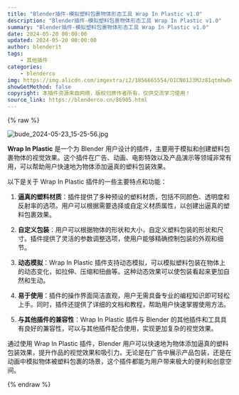 ```yaml
---
title: "Blender插件-模拟塑料包裹物体形态工具 Wrap In Plastic v1.0"
description: "Blender插件-模拟塑料包裹物体形态工具 Wrap In Plastic v1.0"
summary: "Blender插件-模拟塑料包裹物体形态工具 Wrap In Plastic v1.0"
date: 2024-05-20 00:00:00
updated: 2024-05-20 00:00:00
author: blenderit
tags: 
    - 其他插件
categories:
    - blenderco
img: https://img.alicdn.com/imgextra/i2/1856665554/O1CN01J3MJz81qtmhwDe5qt_!!1856665554.jpg
showGetMethod: false
copyright: 本插件资源来自网络，版权归原作者所有，仅供交流学习使用！
source_link: https://blenderco.cn/86905.html
---
```


{% raw %}
<p><img src="https://img.alicdn.com/imgextra/i2/1856665554/O1CN01J3MJz81qtmhwDe5qt_!!1856665554.jpg" alt="bude_2024-05-23_15-25-56.jpg"></p><p class=""><strong>Wrap In Plastic</strong> 是一个为 Blender 用户设计的插件，主要用于模拟和创建塑料包裹物体的视觉效果。这个插件在广告、动画、电影特效以及产品演示等领域非常有用，可以帮助用户快速地为物体添加逼真的塑料包装效果。</p><p class="">以下是关于 Wrap In Plastic 插件的一些主要特点和功能：</p><ol>
<li>
<p class=""><strong>逼真的塑料材质</strong>：插件提供了多种预设的塑料材质，包括不同颜色、透明度和反射率的选项。用户可以根据需要选择或自定义材质属性，以创建出逼真的塑料包裹效果。</p>
</li>
<li>
<p class=""><strong>自定义包装</strong>：用户可以根据物体的形状和大小，自定义塑料包装的形状和尺寸。插件提供了灵活的参数调整选项，使用户能够精确控制包装的外观和细节。</p>
</li>
<li>
<p class=""><strong>动态模拟</strong>：Wrap In Plastic 插件支持动态模拟，可以模拟塑料包装在物体上的动态变化，如拉伸、压缩和扭曲等。这种动态效果可以使包装看起来更加自然和生动。</p>
</li>
<li>
<p class=""><strong>易于使用</strong>：插件的操作界面简洁直观，用户无需具备专业的编程知识即可轻松上手。同时，插件还提供了详细的文档和教程，帮助用户快速掌握使用方法。</p>
</li>
<li>
<p class=""><strong>与其他插件的兼容性</strong>：Wrap In Plastic 插件与 Blender 的其他插件和工具具有良好的兼容性，可以与其他插件配合使用，实现更加复杂的视觉效果。</p>
</li>
</ol><p class="">通过使用 Wrap In Plastic 插件，Blender 用户可以快速地为物体添加逼真的塑料包装效果，提升作品的视觉效果和吸引力。无论是在广告中展示产品包装，还是在动画中模拟物体被塑料包裹的场景，这个插件都能为用户带来极大的便利和创意空间。</p>
<div style="display: none">blenderco</div>
{% endraw %}